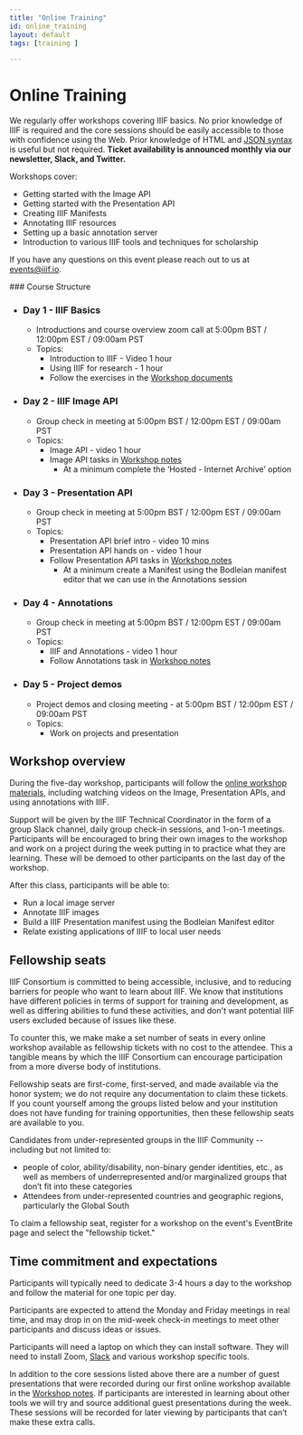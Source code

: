 ```yaml
---
title: "Online Training"
id: online_training
layout: default
tags: [training ]

---
```


# Online Training

We regularly offer workshops covering IIIF basics. No prior knowledge of IIIF is required and the core sessions should be easily accessible to those with confidence using the Web. Prior knowledge of HTML and [JSON syntax](https://developer.mozilla.org/en-US/docs/Learn/JavaScript/Objects/JSON) is useful but not required. **Ticket availability is announced monthly via our newsletter, Slack, and Twitter.**

Workshops cover:

*   Getting started with the Image API
*   Getting started with the Presentation API
*   Creating IIIF Manifests
*   Annotating IIIF resources
*   Setting up a basic annotation server
*   Introduction to various IIIF tools and techniques for scholarship

If you have any questions on this event please reach out to us at <events@iiif.io>.

<div id="announce-list">
### Course Structure

*  ### Day 1 - **IIIF Basics**
    *   Introductions and course overview zoom call at 5:00pm BST / 12:00pm EST / 09:00am PST
    *   Topics:
        *   Introduction to IIIF - Video 1 hour
        *   Using IIIF for research - 1 hour
        *   Follow the exercises in the [Workshop documents](https://training.iiif.io/iiif-online-workshop/day-one/IIIFforResearch.html)
*   ### Day 2  - **IIIF Image API**
    *   Group check in meeting  at 5:00pm BST / 12:00pm EST / 09:00am PST
    *   Topics:
        *   Image API  - video 1 hour
        *   Image API tasks in [Workshop notes](https://training.iiif.io/iiif-online-workshop/day-two/)
            *   At a minimum complete the ‘Hosted - Internet Archive’ option
*   ### Day 3 - **Presentation API**
    *   Group check in meeting at 5:00pm BST / 12:00pm EST / 09:00am PST
    *   Topics:
        *   Presentation API brief intro - video 10 mins
        *   Presentation API hands on - video 1 hour
        *   Follow Presentation API tasks in [Workshop notes](https://training.iiif.io/iiif-online-workshop/day-three/chrome-web-server/)  
            *   At a minimum create a Manifest using the Bodleian manifest editor that we can use in the Annotations session
*   ### Day 4 - **Annotations**
    *   Group check in meeting at 5:00pm BST / 12:00pm EST / 09:00am PST
    *   Topics:
        *   IIIF and Annotations - video 1 hour
        *   Follow Annotations task in [Workshop notes](https://training.iiif.io/iiif-online-workshop/day-four/annotations-and-annotation-lists.html)
*   ### Day 5 - **Project demos**
    *   Project demos and closing meeting - at 5:00pm BST / 12:00pm EST / 09:00am PST
    *   Topics:
        *   Work on projects and presentation
</div>

## Workshop overview

During the five-day workshop, participants will follow the [online workshop materials](https://training.iiif.io/iiif-online-workshop/), including watching videos on the Image, Presentation APIs, and using annotations with IIIF.  

Support will be given by the IIIF Technical Coordinator in the form of a group Slack channel, daily group check-in sessions, and 1-on-1 meetings. Participants will be encouraged to bring their own images to the workshop and work on a project during the week putting in to practice what they are learning. These will be demoed to other participants on the last day of the workshop.

After this class, participants will be able to:
- Run a local image server
- Annotate IIIF images
- Build a IIIF Presentation manifest using the Bodleian Manifest editor
- Relate existing applications of IIIF to local user needs

## Fellowship seats

IIIF Consortium is committed to being accessible, inclusive, and to reducing barriers for people who want to learn about IIIF. We know that institutions have different policies in terms of support for training and development, as well as differing abilities to fund these activities, and don't want potential IIIF users excluded because of issues like these.

To counter this, we make make a set number of seats in every online workshop available as fellowship tickets with no cost to the attendee. This a tangible means by which the IIIF Consortium can encourage participation from a more diverse body of institutions.

Fellowship seats are first-come, first-served, and made available via the honor system; we do not require any documentation to claim these tickets. If you count yourself among the groups listed below and your institution does not have funding for training opportunities, then these fellowship seats are available to you.

Candidates from under-represented groups in the IIIF Community -- including but not limited to:
- people of color, ability/disability, non-binary gender identities, etc., as well as members of underrepresented and/or marginalized groups that don’t fit into these categories
- Attendees from under-represented countries and geographic regions, particularly the Global South

To claim a fellowship seat, register for a workshop on the event's EventBrite page and select the "fellowship ticket."

## Time commitment and expectations

Participants will typically need to dedicate 3-4 hours a day to the workshop and follow the material for one topic per day.

Participants are expected to attend the Monday and Friday meetings in real time, and may drop in on the mid-week check-in meetings to meet other participants and discuss ideas or issues.

Participants will need a laptop on which they can install software. They will need to install Zoom, [Slack](https://slack.com/intl/en-gb/) and various workshop specific tools.

In addition to the core sessions listed above there are a number of guest presentations that were recorded during our first online workshop available in the [Workshop notes](https://training.iiif.io/iiif-online-workshop/GuestPresentations.html). If participants are interested in learning about other tools we will try and source additional guest presentations during the week. These sessions will be recorded for later viewing by participants that can’t make these extra calls.
